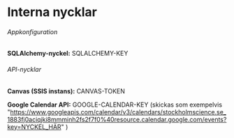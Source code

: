 # Interna nycklar 

###### Appkonfiguration
**SQLAlchemy-nyckel:** SQLALCHEMY-KEY

###### API-nycklar
**Canvas (SSIS instans):** CANVAS-TOKEN

**Google Calendar API:** GOOGLE-CALENDAR-KEY (skickas som exempelvis "https://www.googleapis.com/calendar/v3/calendars/stockholmscience.se_1883fj0aciqjki8mmminh2fs2f7f0%40resource.calendar.google.com/events?key=NYCKEL_HÄR"
)

